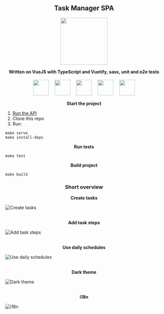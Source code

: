 <h2 align="center">Task Manager SPA</h2>
<p align="center">
    <img width="150px" src="https://upload.wikimedia.org/wikipedia/commons/9/95/Vue.js_Logo_2.svg" />
</p>
<p align="center">
    <b>Written on VueJS with TypeScript and Vuetify, sass, unit and e2e tests</b> <br /><br />
    <img style="margin-right: 15px" width="50px" src="https://upload.wikimedia.org/wikipedia/commons/4/4c/Typescript_logo_2020.svg" />
    <img style="margin-right: 15px" width="50px" src="https://cdn.worldvectorlogo.com/logos/vuetify.svg" />
    <img style="margin-right: 15px" width="50px" src="https://upload.wikimedia.org/wikipedia/commons/thumb/9/96/Sass_Logo_Color.svg/1280px-Sass_Logo_Color.svg.png" />
    <img style="margin-right: 15px" width="50px" src="https://seeklogo.com/images/J/jest-logo-F9901EBBF7-seeklogo.com.png" />
    <img width="50px" src="https://avatars.githubusercontent.com/u/8908513?s=280&v=4" />
</p>

<p align="center"><b>Start the project</b></p>

<ol>
    <li><a href="https://github.com/Arslanoov/todo-api">Run the API</a></li>
    <li>Clone this repo</li>
    <li>Run:</li>
</ol>

    make serve
    make install-deps

<p align="center"><b>Run tests</b></p>

    make test

<p align="center"><b>Build project</b></p>

    make build

<h3 align="center">Short overview</h2>

<div align="center"><b>Create tasks</b></div>

![Create tasks](https://user-images.githubusercontent.com/51407990/120901009-9f2b5580-c651-11eb-9c0d-83bd436c73ad.gif)

<br />

<div align="center"><b>Add task steps</b></div>

![Add task steps](https://user-images.githubusercontent.com/51407990/120901303-655b4e80-c653-11eb-8ead-0b2f97440d87.gif)

<br />

<div align="center"><b>Use daily schedules</b></div>

![Use daily schedules](https://user-images.githubusercontent.com/51407990/120931577-a1ea8100-c70b-11eb-9725-b0b2cad5fef6.gif)

<br />

<div align="center"><b>Dark theme</b></div>

![Dark theme](https://user-images.githubusercontent.com/51407990/120931688-24734080-c70c-11eb-9498-20d6238f2345.gif)

<br />

<div align="center"><b>i18n</b></div>

![i18n](https://user-images.githubusercontent.com/51407990/120931768-7ddb6f80-c70c-11eb-94e3-b5b31440af6d.gif)
